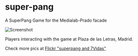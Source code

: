 # super-pang
A SuperPang Game for the Medialab-Prado facade

![Screenshot](https://c1.staticflickr.com/1/514/31946249750_176fabf490_c.jpg)

Players interacting with the game at Plaza de las Letras, Madrid.

Check more pics at [Flickr "superpang and 7Vidas"](https://www.flickr.com/photos/49049102@N07/albums/72157679177614625)
